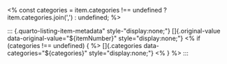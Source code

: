 <%
const categories = item.categories !== undefined ? item.categories.join(',') : undefined;
%>

::: {.quarto-listing-item-metadata" style-"display:none;"}
[]{.original-value data-original-value="${itemNumber}" style="display:none;"}
<% if (categories !== undefined) { %>
[]{.categories data-categories="${categories}" style="display:none;"}
<% } %>
:::
